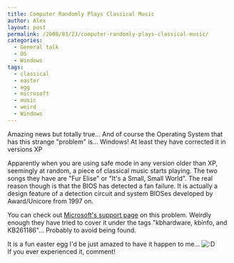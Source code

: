 ```yaml
---
title: Computer Randomly Plays Classical Music
author: Alex
layout: post
permalink: /2008/03/23/computer-randomly-plays-classical-music/
categories:
  - General talk
  - OS
  - Windows
tags:
  - classical
  - easter
  - egg
  - microsoft
  - music
  - weird
  - Windows
---
```

 

Amazing news but totally true... And of course the Operating System that has this strange \"problem\" is... Windows! At least they have corrected it in versions XP 

Apparently when you are using safe mode in any version older than XP, seemingly at random, a piece of classical music starts playing. The two songs they have are \"Fur Elise\" or \"It\'s a Small, Small World\". The real reason though is that the BIOS has detected a fan failure. It is actually a design feature of a detection circuit and system BIOSes developed by Award/Unicore from 1997 on.

You can check out [Microsoft\'s support page][1] on this problem. Weirdly enough they have tried to cover it under the tags \"kbhardware, kbinfo, and KB261186\"... Probably to avoid being found.

 [1]: http://support.microsoft.com/default.aspx?scid=kb;en-us;261186

It is a fun easter egg I\'d be just amazed to have it happen to me... ![:D][2]   
If you ever experienced it, comment!

 [2]: http://i1.wp.com/urbanoalvarez.es/blog/wp-content/plugins/smilies-themer/kopete/teeth.png